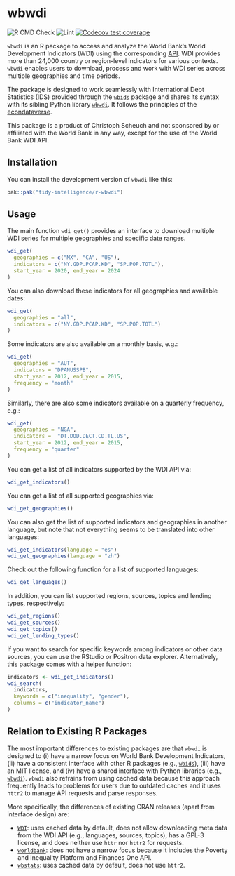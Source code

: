 wbwdi
================

<!-- badges: start -->

![R CMD
Check](https://github.com/tidy-intelligence/r-wbwdi/actions/workflows/R-CMD-check.yaml/badge.svg)
![Lint](https://github.com/tidy-intelligence/r-wbwdi/actions/workflows/lint.yaml/badge.svg)
[![Codecov test
coverage](https://codecov.io/gh/tidy-intelligence/r-wbwdi/graph/badge.svg)](https://app.codecov.io/gh/tidy-intelligence/r-wbwdi)
<!-- badges: end -->

<!-- README.md is generated from README.Rmd. Please edit that file -->

`wbwdi` is an R package to access and analyze the World Bank’s World
Development Indicators (WDI) using the corresponding
[API](https://datahelpdesk.worldbank.org/knowledgebase/articles/889392-about-the-indicators-api-documentation).
WDI provides more than 24,000 country or region-level indicators for
various contexts. `wbwdi` enables users to download, process and work
with WDI series across multiple geographies and time periods.

The package is designed to work seamlessly with International Debt
Statistics (IDS) provided through the
[`wbids`](https://github.com/Teal-Insights/r-wbids) package and shares
its syntax with its sibling Python library
[`wbwdi`](https://github.com/tidy-intelligence/py-wbwdi). It follows the
principles of the [econdataverse](https://www.econdataverse.org/).

This package is a product of Christoph Scheuch and not sponsored by or
affiliated with the World Bank in any way, except for the use of the
World Bank WDI API.

## Installation

You can install the development version of `wbwdi` like this:

``` r
pak::pak("tidy-intelligence/r-wbwdi")
```

## Usage

The main function `wdi_get()` provides an interface to download multiple
WDI series for multiple geographies and specific date ranges.

``` r
wdi_get(
  geographies = c("MX", "CA", "US"), 
  indicators = c("NY.GDP.PCAP.KD", "SP.POP.TOTL"),
  start_year = 2020, end_year = 2024
)
```

You can also download these indicators for all geographies and available
dates:

``` r
wdi_get(
  geographies = "all", 
  indicators = c("NY.GDP.PCAP.KD", "SP.POP.TOTL")
)
```

Some indicators are also available on a monthly basis, e.g.:

``` r
wdi_get(
  geographies = "AUT", 
  indicators = "DPANUSSPB",         
  start_year = 2012, end_year = 2015, 
  frequency = "month"
)
```

Similarly, there are also some indicators available on a quarterly
frequency, e.g.:

``` r
wdi_get(
  geographies = "NGA", 
  indicators =  "DT.DOD.DECT.CD.TL.US",
  start_year = 2012, end_year = 2015, 
  frequency = "quarter"
)
```

You can get a list of all indicators supported by the WDI API via:

``` r
wdi_get_indicators()
```

You can get a list of all supported geographies via:

``` r
wdi_get_geographies()
```

You can also get the list of supported indicators and geographies in
another language, but note that not everything seems to be translated
into other languages:

``` r
wdi_get_indicators(language = "es")
wdi_get_geographies(language = "zh")
```

Check out the following function for a list of supported languages:

``` r
wdi_get_languages()
```

In addition, you can list supported regions, sources, topics and lending
types, respectively:

``` r
wdi_get_regions()
wdi_get_sources()
wdi_get_topics()
wdi_get_lending_types()
```

If you want to search for specific keywords among indicators or other
data sources, you can use the RStudio or Positron data explorer.
Alternatively, this package comes with a helper function:

``` r
indicators <- wdi_get_indicators()
wdi_search(
  indicators,
  keywords = c("inequality", "gender"),
  columns = c("indicator_name")
)
```

## Relation to Existing R Packages

The most important differences to existing packages are that `wbwdi` is
designed to (i) have a narrow focus on World Bank Development
Indicators, (ii) have a consistent interface with other R packages
(e.g., [`wbids`](https://github.com/Teal-Insights/r-wbids)), (iii) have
an MIT license, and (iv) have a shared interface with Python libraries
(e.g., [`wbwdi`](https://github.com/tidy-intelligence/py-wbwdi)).
`wbwdi` also refrains from using cached data because this approach
frequently leads to problems for users due to outdated caches and it
uses `httr2` to manage API requests and parse responses.

More specifically, the differences of existing CRAN releases (apart from
interface design) are:

- [`WDI`](https://cran.r-project.org/web/packages/WDI/index.html): uses
  cached data by default, does not allow downloading meta data from the
  WDI API (e.g., languages, sources, topics), has a GPL-3 license, and
  does neither use `httr` nor `httr2` for requests.
- [`worldbank`](https://cran.r-project.org/web/packages/worldbank/index.html):
  does not have a narrow focus because it includes the Poverty and
  Inequality Platform and Finances One API.
- [`wbstats`](https://cran.r-project.org/web/packages/wbstats/index.html):
  uses cached data by default, does not use `httr2`.
